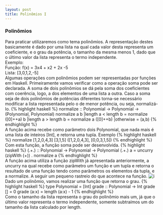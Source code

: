 ```yaml
---
layout: post
title: Polinômios I
---
```


### Polinômios
Para praticar utilizaremos como tema polinômios. A representação destes basicamente é dado por uma lista na qual cada valor desta representa um coeficiente, e o grau da potência, o tamanho da mesma menos 1, dado que o último valor da lista representa o termo independente.
<br>
Exemplo:
<br>
Função: f(x) = 3x4 + x2 + 2x -5
<br>
Lista: [3,0,1,2,-5]
<br>
Algumas operações com polinômios podem ser representadas por funções em Haskell. Primeiramente vamos verificar como a operação soma pode ser declarada. A soma de dois polinômios se dá pela soma dos coeficientes com coerência, logo, a dos elementos de uma lista a outra. Caso a soma seja de dois polinômios de potências diferentes torna-se necessário modificar a lista representada pelo o de menor potência, ou seja, normalizá-lo.
{% highlight haskell %}
normalize :: Polynomial -> Polynomial -> (Polynomial, Polynomial)
normalize a b
		|length a < length b = normalize ([0]++a) b
		|length a > length b = normalize a ([0]++b) 
		|otherwise = (a,b)
{% endhighlight %}  
A função acima recebe como parâmetro dois Polynomial, que nada mais é uma lista de inteiros [Int], e retorna uma tupla.
Exemplo
{% highlight haskell %}
normalize [1,2,0,4,3] [3,1,5]
([1,2,0,4,3], [0,0,3,1,5])
{% endhighlight %}  
Com esta função, a função soma pode ser desenvolvida. 
{% highlight haskell %}
(.+.) :: Polynomial -> Polynomial -> Polynomial
(.+.) a = uncurry (zipWith (+)) . normalize a
{% endhighlight %}  
A função acima utiliza a função zipWith já apresentada anteriormente, a uncurry na qual recebe como parâmetro um função e um tupla e retorna o resultado de uma função tendo como parâmetros os elementos da tupla, e a normalize.
A seguir um pequeno rastreio do que acontece na função.
![i](https://cloud.githubusercontent.com/assets/10578368/7751840/688a69ba-ffb2-11e4-8744-499933bd30d5.png)
<br>
Dado um polinômio, vamos realizar uma função que retorna o grau.
{% highlight haskell %}
type Polynomial = [Int]
grade :: Polynomial -> Int
grade [] = 0
grade (a:x) = length (a:x) - 1
{% endhighlight %}  
Como o tamanho da lista representa o grau do polinômio mais um, já que o último valor  representa o termo independente, somente subtraímos um do tamanho da lista calculado por length.



